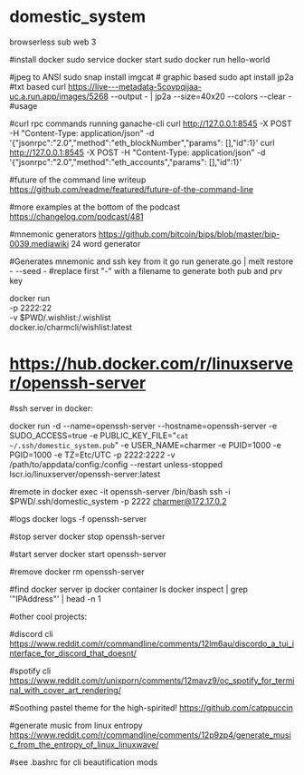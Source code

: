 # domestic_system

browserless sub web 3

#install docker
sudo service docker start
sudo docker run hello-world

#jpeg to ANSI
sudo snap install imgcat # graphic based
sudo apt install jp2a #txt based
curl https://live---metadata-5covpqijaa-uc.a.run.app/images/5268 --output - | jp2a --size=40x20 --colors --clear - #usage

#curl rpc commands running ganache-cli
curl http://127.0.0.1:8545 -X POST -H "Content-Type: application/json" -d '{"jsonrpc":"2.0","method":"eth_blockNumber","params": [],"id":1}'
curl http://127.0.0.1:8545 -X POST -H "Content-Type: application/json" -d '{"jsonrpc":"2.0","method":"eth_accounts","params": [],"id":1}'

#future of the command line writeup
https://github.com/readme/featured/future-of-the-command-line

#more examples at the bottom of the podcast
https://changelog.com/podcast/481

#mnemonic generators
https://github.com/bitcoin/bips/blob/master/bip-0039.mediawiki
24 word generator

#Generates mnemonic and ssh key from it
go run generate.go | melt restore - --seed - #replace first "-" with a filename to generate both pub and prv key

docker run \
 -p 2222:22 \
 -v \$PWD/.wishlist:/.wishlist \
 docker.io/charmcli/wishlist:latest

# https://hub.docker.com/r/linuxserver/openssh-server

#ssh server in docker:

docker run -d --name=openssh-server --hostname=openssh-server -e SUDO_ACCESS=true -e PUBLIC_KEY_FILE="`cat ~/.ssh/domestic_system.pub`" -e USER_NAME=charmer -e PUID=1000 -e PGID=1000 -e TZ=Etc/UTC -p 2222:2222 -v /path/to/appdata/config:/config --restart unless-stopped lscr.io/linuxserver/openssh-server:latest

#remote in
docker exec -it openssh-server /bin/bash
ssh -i \$PWD/.ssh/domestic_system -p 2222 charmer@172.17.0.2

#logs
docker logs -f openssh-server

#stop server
docker stop openssh-server

#start server
docker start openssh-server

#remove
docker rm openssh-server

#find docker server ip
docker container ls
docker inspect <serverID from above> | grep '"IPAddress"' | head -n 1

#other cool projects:

#discord cli
https://www.reddit.com/r/commandline/comments/12lm6au/discordo_a_tui_interface_for_discord_that_doesnt/

#spotify cli
https://www.reddit.com/r/unixporn/comments/12mavz9/oc_spotify_for_terminal_with_cover_art_rendering/

#Soothing pastel theme for the high-spirited!
https://github.com/catppuccin

#generate music from linux entropy
https://www.reddit.com/r/commandline/comments/12p9zp4/generate_music_from_the_entropy_of_linux_linuxwave/

#see .bashrc for cli beautification mods

